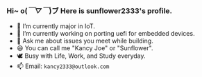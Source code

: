 <!--
**sunflower2333/sunflower2333** is a ✨ _special_ ✨ repository because its `README.md` (this file) appears on your GitHub profile.

Here are some ideas to get you started:

- 🔭 I’m currently working on ...
- 🌱 I’m currently learning ...
- 👯 I’m looking to collaborate on ...
- 🤔 I’m looking for help with ...
- 💬 Ask me about ...
- 📫 How to reach me: ...
- 😄 Pronouns: ...
- ⚡ Fun fact: ...
-->
 ### Hi~ o(*￣▽￣*)ブ Here is sunflower2333's profile.
- 🌱 I’m currently major in IoT.
- 🔭 I’m currently working on porting uefi for embedded devices.
- 💬 Ask me about issues you meet while building.
- 😄 You can call me "Kancy Joe" or "Sunflower". 
- 🕊️ Busy with Life, Work, and Study everyday.
- 📫 Email: `kancy2333@outlook.com`
